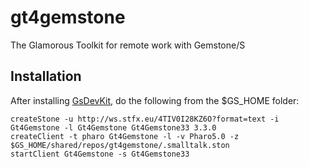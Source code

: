 # gt4gemstone
The Glamorous Toolkit for remote work with Gemstone/S

## Installation

After installing [GsDevKit](https://github.com/GsDevKit/GsDevKit_home#installation), do the following from the $GS_HOME folder:

    createStone -u http://ws.stfx.eu/4TIV0I28KZ6O?format=text -i Gt4Gemstone -l Gt4Gemstone Gt4Gemstone33 3.3.0
    createClient -t pharo Gt4Gemstone -l -v Pharo5.0 -z $GS_HOME/shared/repos/gt4gemstone/.smalltalk.ston
    startClient Gt4Gemstone -s Gt4Gemstone33
